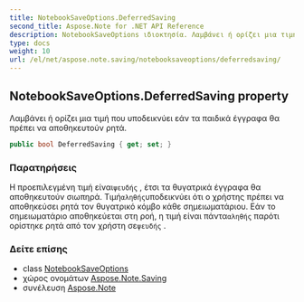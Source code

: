 ```yaml
---
title: NotebookSaveOptions.DeferredSaving
second_title: Aspose.Note for .NET API Reference
description: NotebookSaveOptions ιδιοκτησία. Λαμβάνει ή ορίζει μια τιμή που υποδεικνύει εάν τα παιδικά έγγραφα θα πρέπει να αποθηκευτούν ρητά.
type: docs
weight: 10
url: /el/net/aspose.note.saving/notebooksaveoptions/deferredsaving/
---
```

## NotebookSaveOptions.DeferredSaving property

Λαμβάνει ή ορίζει μια τιμή που υποδεικνύει εάν τα παιδικά έγγραφα θα πρέπει να αποθηκευτούν ρητά.

```csharp
public bool DeferredSaving { get; set; }
```

### Παρατηρήσεις

Η προεπιλεγμένη τιμή είναι`ψευδής` , έτσι τα θυγατρικά έγγραφα θα αποθηκευτούν σιωπηρά. Τιμή`αληθής`υποδεικνύει ότι ο χρήστης πρέπει να αποθηκεύσει ρητά τον θυγατρικό κόμβο κάθε σημειωματάριου. Εάν το σημειωματάριο αποθηκεύεται στη ροή, η τιμή είναι πάντα`αληθής` παρότι ορίστηκε ρητά από τον χρήστη σε`ψευδής` .

### Δείτε επίσης

* class [NotebookSaveOptions](../)
* χώρος ονομάτων [Aspose.Note.Saving](../../notebooksaveoptions/)
* συνέλευση [Aspose.Note](../../../)


